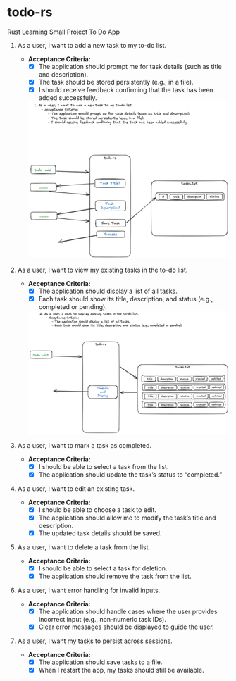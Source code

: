# todo-rs
Rust Learning Small Project To Do App


1. As a user, I want to add a new task to my to-do list.
    - **Acceptance Criteria:**
        - [x] The application should prompt me for task details (such as title and description).
        - [x] The task should be stored persistently (e.g., in a file).
        - [x] I should receive feedback confirming that the task has been added successfully.

        ![TODO-US1](./images/ToDo-US1.png)

2. As a user, I want to view my existing tasks in the to-do list.
    - **Acceptance Criteria:**
        - [x] The application should display a list of all tasks.
        - [x] Each task should show its title, description, and status (e.g., completed or pending).

        ![TODO-US2](./images/ToDo-US2.png)

3. As a user, I want to mark a task as completed.
    - **Acceptance Criteria:**
        - [x] I should be able to select a task from the list.
        - [x] The application should update the task’s status to “completed.”

4. As a user, I want to edit an existing task.
    - **Acceptance Criteria:**
        - [x] I should be able to choose a task to edit.
        - [x] The application should allow me to modify the task’s title and description.
        - [x] The updated task details should be saved.

5. As a user, I want to delete a task from the list.
    - **Acceptance Criteria:**
        - [x] I should be able to select a task for deletion.
        - [x] The application should remove the task from the list.

6. As a user, I want error handling for invalid inputs.
    - **Acceptance Criteria:**
        - [x] The application should handle cases where the user provides incorrect input (e.g., non-numeric task IDs).
        - [x] Clear error messages should be displayed to guide the user.

7. As a user, I want my tasks to persist across sessions.
    - **Acceptance Criteria:**
        - [x] The application should save tasks to a file.
        - [x] When I restart the app, my tasks should still be available.